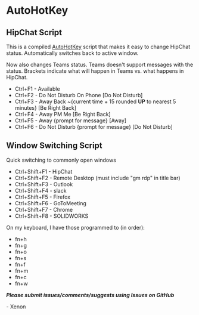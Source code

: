 # AutoHotKey

## HipChat Script
This is a compiled [AutoHotKey](https://autohotkey.com/ "AutoHotKey's Homepage") script that makes it easy to change HipChat status. Automatically switches back to active window.

Now also changes Teams status. Teams doesn't support messages with the status. Brackets indicate what will happen in Teams vs. what happens in HipChat.

+ Ctrl+F1 - Available
+ Ctrl+F2 - Do Not Disturb On Phone [Do Not Disturb]
+ Ctrl+F3 - Away Back ~{current time + 15 rounded **UP** to nearest 5 minutes} [Be Right Back]
+ Ctrl+F4 - Away PM Me [Be Right Back]
+ Ctrl+F5 - Away {prompt for message} [Away]
+ Ctrl+F6 - Do Not Disturb {prompt for message} [Do Not Disturb]

## Window Switching Script
Quick switching to commonly open windows

+ Ctrl+Shift+F1 - HipChat
+ Ctrl+Shift+F2 - Remote Desktop (must include "gm rdp" in title bar)
+ Ctrl+Shift+F3 - Outlook
+ Ctrl+Shift+F4 - slack
+ Ctrl+Shift+F5 - Firefox
+ Ctrl+Shift+F6 - GoToMeeting
+ Ctrl+Shift+F7 - Chrome
+ Ctrl+Shift+F8 - SOLIDWORKS

On my keyboard, I have those programmed to (in order):
+ fn+h
+ fn+g
+ fn+o
+ fn+s
+ fn+f
+ fn+m
+ fn+c
+ fn+w

**_Please submit issues/comments/suggests using Issues on GitHub_**

\- Xenon
